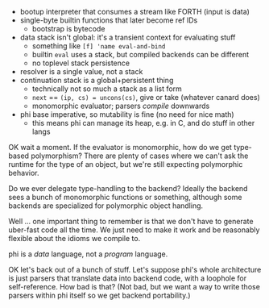 - bootup interpreter that consumes a stream like FORTH (input is data)
- single-byte builtin functions that later become ref IDs
  - bootstrap is bytecode
- data stack isn't global: it's a transient context for evaluating stuff
  - something like `[f] 'name eval-and-bind`
  - builtin `eval` uses a stack, but compiled backends can be different
  - no toplevel stack persistence
- resolver is a single value, not a stack
- continuation stack is a global+persistent thing
  - technically not so much a stack as a list form
  - `next` == `(ip, cs) = uncons(cs)`, give or take (whatever canard does)
  - monomorphic evaluator; parsers _compile_ downwards
- phi base imperative, so mutability is fine (no need for nice math)
  - this means phi can manage its heap, e.g. in C, and do stuff in other langs

OK wait a moment. If the evaluator is monomorphic, how do we get type-based
polymorphism? There are plenty of cases where we can't ask the runtime for the
type of an object, but we're still expecting polymorphic behavior.

Do we ever delegate type-handling to the backend? Ideally the backend sees a
bunch of monomorphic functions or something, although some backends are
specialized for polymorphic object handling.

Well ... one important thing to remember is that we don't have to generate
uber-fast code all the time. We just need to make it work and be reasonably
flexible about the idioms we compile to.

phi is a _data_ language, not a _program_ language.

OK let's back out of a bunch of stuff. Let's suppose phi's whole architecture is
just parsers that translate data into backend code, with a loophole for
self-reference. How bad is that? (Not bad, but we want a way to write those
parsers within phi itself so we get backend portability.)
